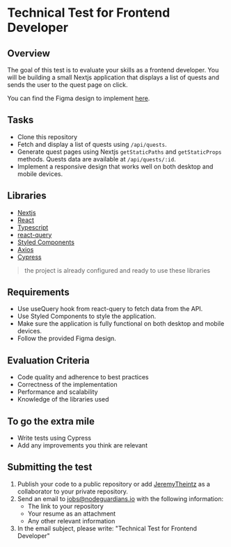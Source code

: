 # Technical Test for Frontend Developer

## Overview

The goal of this test is to evaluate your skills as a frontend developer. You will be building a small Nextjs application that displays a list of quests and sends the user to the quest page on click.

You can find the Figma design to implement [here](https://www.figma.com/file/NsOrfryi2VoVTmQCEM4vt3/Front-end-Application?node-id=0%3A1&t=66RyEXHpyshdytVl-1).

## Tasks

- Clone this repository
- Fetch and display a list of quests using `/api/quests`.
- Generate quest pages using Nextjs `getStaticPaths` and `getStaticProps` methods. Quests data are available at `/api/quests/:id`.
- Implement a responsive design that works well on both desktop and mobile devices.

## Libraries

- [Nextjs](https://nextjs.org/)
- [React](https://reactjs.org/)
- [Typescript](https://www.typescriptlang.org/)
- [react-query](https://react-query.tanstack.com/)
- [Styled Components](https://styled-components.com/)
- [Axios](https://axios-http.com/)
- [Cypress](https://www.cypress.io/)

> the project is already configured and ready to use these libraries

## Requirements

- Use useQuery hook from react-query to fetch data from the API.
- Use Styled Components to style the application.
- Make sure the application is fully functional on both desktop and mobile devices.
- Follow the provided Figma design.

## Evaluation Criteria

- Code quality and adherence to best practices
- Correctness of the implementation
- Performance and scalability
- Knowledge of the libraries used

## To go the extra mile

- Write tests using Cypress
- Add any improvements you think are relevant

## Submitting the test

1. Publish your code to a public repository or add [JeremyTheintz](https://github.com/JeremyTheintz) as a collaborator to your private repository.
2. Send an email to [jobs@nodeguardians.io](mailto:jobs@nodeguardians.io) with the following information:
   - The link to your repository
   - Your resume as an attachment
   - Any other relevant information
3. In the email subject, please write: "Technical Test for Frontend Developer"
